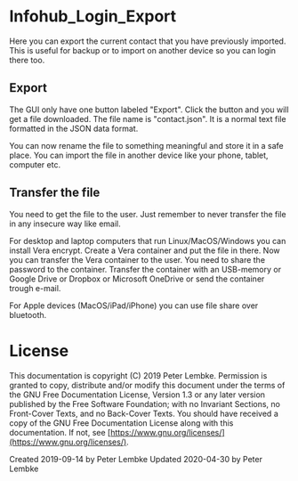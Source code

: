# Infohub_Login_Export

Here you can export the current contact that you have previously imported. This is useful for backup or to import on another device so you can login there too.

## Export

The GUI only have one button labeled "Export". Click the button and you will get a file downloaded. The file name is "contact.json". It is a normal text file formatted in the JSON data format.

You can now rename the file to something meaningful and store it in a safe place. You can import the file in another device like your phone, tablet, computer etc.

## Transfer the file

You need to get the file to the user. Just remember to never transfer the file in any insecure way like email.

For desktop and laptop computers that run Linux/MacOS/Windows you can install Vera encrypt. Create a Vera container and
put the file in there. Now you can transfer the Vera container to the user. You need to share the password to the
container. Transfer the container with an USB-memory or Google Drive or Dropbox or Microsoft OneDrive or send the
container trough e-mail.

For Apple devices (MacOS/iPad/iPhone) you can use file share over bluetooth.

# License

This documentation is copyright (C) 2019 Peter Lembke. Permission is granted to copy, distribute and/or modify this
document under the terms of the GNU Free Documentation License, Version 1.3 or any later version published by the Free
Software Foundation; with no Invariant Sections, no Front-Cover Texts, and no Back-Cover Texts. You should have received
a copy of the GNU Free Documentation License along with this documentation. If not,
see [https://www.gnu.org/licenses/](https://www.gnu.org/licenses/).

Created 2019-09-14 by Peter Lembke Updated 2020-04-30 by Peter Lembke

